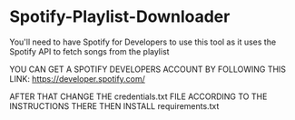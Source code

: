 # Spotify-Playlist-Downloader
You'll need to have Spotify for Developers to use this tool as it uses the Spotify API to fetch songs from the playlist

YOU CAN GET A SPOTIFY DEVELOPERS ACCOUNT BY FOLLOWING THIS LINK: https://developer.spotify.com/

AFTER THAT CHANGE THE credentials.txt FILE ACCORDING TO THE INSTRUCTIONS THERE
THEN INSTALL requirements.txt 

